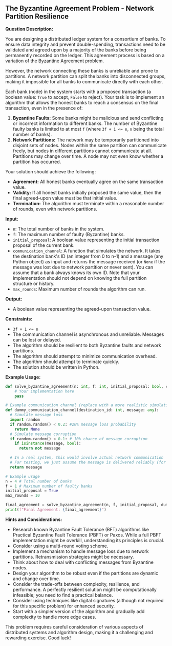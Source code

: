 ## The Byzantine Agreement Problem - Network Partition Resilience

**Question Description:**

You are designing a distributed ledger system for a consortium of banks. To ensure data integrity and prevent double-spending, transactions need to be validated and agreed upon by a majority of the banks before being permanently recorded on the ledger. This agreement process is based on a variation of the Byzantine Agreement problem.

However, the network connecting these banks is unreliable and prone to partitions. A network partition can split the banks into disconnected groups, making it impossible for all banks to communicate directly with each other.

Each bank (node) in the system starts with a proposed transaction (a boolean value: `True` to accept, `False` to reject). Your task is to implement an algorithm that allows the honest banks to reach a consensus on the final transaction, even in the presence of:

1.  **Byzantine Faults:** Some banks might be malicious and send conflicting or incorrect information to different banks. The number of Byzantine faulty banks is limited to at most `f` (where `3f + 1 <= n`, `n` being the total number of banks).
2.  **Network Partitions:** The network may be temporarily partitioned into disjoint sets of nodes. Nodes within the same partition can communicate freely, but nodes in different partitions cannot communicate at all. Partitions may change over time. A node may not even know whether a partition has occurred.

Your solution should achieve the following:

*   **Agreement:** All honest banks eventually agree on the same transaction value.
*   **Validity:** If all honest banks initially proposed the same value, then the final agreed-upon value must be that initial value.
*   **Termination:** The algorithm must terminate within a reasonable number of rounds, even with network partitions.

**Input:**

*   `n`: The total number of banks in the system.
*   `f`: The maximum number of faulty (Byzantine) banks.
*   `initial_proposal`: A boolean value representing the initial transaction proposal of the current bank.
*   `communication_channel`: A function that simulates the network. It takes the destination bank's ID (an integer from 0 to n-1) and a message (any Python object) as input and returns the message received (or `None` if the message was lost due to network partition or never sent). You can assume that a bank always knows its own ID. Note that your implementation should not depend on knowing the full partition structure or history.
*   `max_rounds`: Maximum number of rounds the algorithm can run.

**Output:**

*   A boolean value representing the agreed-upon transaction value.

**Constraints:**

*   `3f + 1 <= n`
*   The communication channel is asynchronous and unreliable. Messages can be lost or delayed.
*   The algorithm should be resilient to both Byzantine faults and network partitions.
*   The algorithm should attempt to minimize communication overhead.
*   The algorithm should attempt to terminate quickly.
*   The solution should be written in Python.

**Example Usage:**

```python
def solve_byzantine_agreement(n: int, f: int, initial_proposal: bool, communication_channel: callable, max_rounds: int) -> bool:
    # Your implementation here
    pass

# Example communication channel (replace with a more realistic simulation for testing)
def dummy_communication_channel(destination_id: int, message: any):
  # Simulate message loss
  import random
  if random.random() < 0.2: #20% message loss probability
    return None
  # Simulate message corruption
  if random.random() < 0.1: # 10% chance of message corruption
    if isinstance(message, bool):
      return not message

  # In a real system, this would involve actual network communication
  # For testing, we just assume the message is delivered reliably (for now)
  return message

# Example usage
n = 4 # Total number of banks
f = 1 # Maximum number of faulty banks
initial_proposal = True
max_rounds = 10

final_agreement = solve_byzantine_agreement(n, f, initial_proposal, dummy_communication_channel, max_rounds)
print(f"Final Agreement: {final_agreement}")
```

**Hints and Considerations:**

*   Research known Byzantine Fault Tolerance (BFT) algorithms like Practical Byzantine Fault Tolerance (PBFT) or Paxos. While a full PBFT implementation might be overkill, understanding its principles is crucial.
*   Consider using a multi-round voting scheme.
*   Implement a mechanism to handle message loss due to network partitions.  Retransmission strategies might be necessary.
*   Think about how to deal with conflicting messages from Byzantine nodes.
*   Design your algorithm to be robust even if the partitions are dynamic and change over time.
*  Consider the trade-offs between complexity, resilience, and performance. A perfectly resilient solution might be computationally infeasible; you need to find a practical balance.
*  Consider using techniques like digital signatures (although not required for this specific problem) for enhanced security.
*   Start with a simpler version of the algorithm and gradually add complexity to handle more edge cases.

This problem requires careful consideration of various aspects of distributed systems and algorithm design, making it a challenging and rewarding exercise. Good luck!
